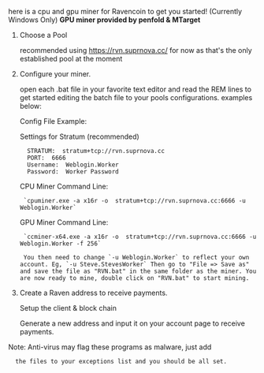 here is a cpu and gpu miner for Ravencoin to get you started!
                (Currently Windows Only)
       **GPU miner provided by penfold & MTarget**

1. Choose a Pool

    recommended using https://rvn.suprnova.cc/ for now as that's the only established pool at the moment

2. Configure your miner.

   open each .bat file in your favorite text editor and read the
   REM lines to get started editing the batch file to your pools
   configurations. examples below:

    Config File Example:

      Settings for Stratum (recommended)

      ```
        STRATUM:  stratum+tcp://rvn.suprnova.cc
        PORT:  6666
        Username:  Weblogin.Worker
        Password:  Worker Password
      ```

    CPU Miner Command Line:

        `cpuminer.exe -a x16r -o  stratum+tcp://rvn.suprnova.cc:6666 -u Weblogin.Worker`

    GPU Miner Command Line:

        `ccminer-x64.exe -a x16r -o  stratum+tcp://rvn.suprnova.cc:6666 -u Weblogin.Worker -f 256`

        You then need to change `-u Weblogin.Worker` to reflect your own account. Eg, `-u Steve.StevesWorker` Then go to "File => Save as" and save the file as "RVN.bat" in the same folder as the miner. You are now ready to mine, double click on "RVN.bat" to start mining.

3. Create a Raven address to receive payments.

    Setup the client & block chain

    Generate a new address and input it on your account page to receive payments.

Note: Anti-virus may flag these programs as malware, just add

      the files to your exceptions list and you should be all set.
